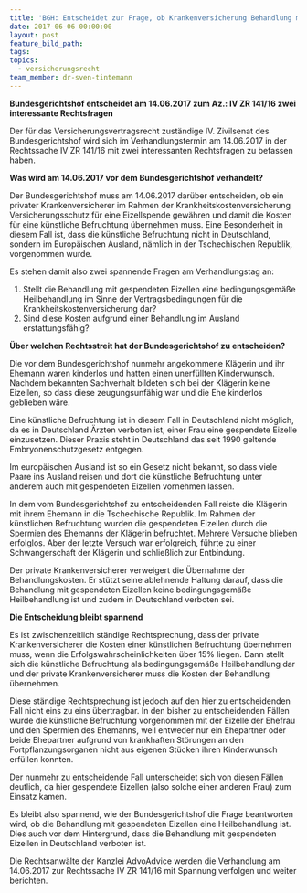 ```yaml
---
title: 'BGH: Entscheidet zur Frage, ob Krankenversicherung Behandlung mit gespendeten Eizellen bezahlen muss'
date: 2017-06-06 00:00:00
layout: post
feature_bild_path:
tags:
topics:
  - versicherungsrecht
team_member: dr-sven-tintemann
---
```



**Bundesgerichtshof entscheidet am 14.06.2017 zum Az.: IV ZR 141/16 zwei interessante Rechtsfragen**

Der f&uuml;r das Versicherungsvertragsrecht zust&auml;ndige IV. Zivilsenat des Bundesgerichtshof wird sich im Verhandlungstermin am 14.06.2017 in der Rechtssache IV ZR 141/16 mit zwei interessanten Rechtsfragen zu befassen haben.

**Was wird am 14.06.2017 vor dem Bundesgerichtshof verhandelt?**

Der Bundesgerichtshof muss am 14.06.2017 dar&uuml;ber entscheiden, ob ein privater Krankenversicherer im Rahmen der Krankheitskostenversicherung Versicherungsschutz f&uuml;r eine Eizellspende gew&auml;hren und damit die Kosten f&uuml;r eine k&uuml;nstliche Befruchtung &uuml;bernehmen muss. Eine Besonderheit in diesem Fall ist, dass die k&uuml;nstliche Befruchtung nicht in Deutschland, sondern im Europ&auml;ischen Ausland, n&auml;mlich in der Tschechischen Republik, vorgenommen wurde.

Es stehen damit also zwei spannende Fragen am Verhandlungstag an:

1. Stellt die Behandlung mit gespendeten Eizellen eine bedingungsgem&auml;&szlig;e Heilbehandlung im Sinne der Vertragsbedingungen f&uuml;r die Krankheitskostenversicherung dar?
2. Sind diese Kosten aufgrund einer Behandlung im Ausland erstattungsf&auml;hig?

**&Uuml;ber welchen Rechtsstreit hat der Bundesgerichtshof zu entscheiden?**

Die vor dem Bundesgerichtshof nunmehr angekommene Kl&auml;gerin und ihr Ehemann waren kinderlos und hatten einen unerf&uuml;llten Kinderwunsch. Nachdem bekannten Sachverhalt bildeten sich bei der Kl&auml;gerin keine Eizellen, so dass diese zeugungsunf&auml;hig war und die Ehe kinderlos geblieben w&auml;re.

Eine k&uuml;nstliche Befruchtung ist in diesem Fall in Deutschland nicht m&ouml;glich, da es in Deutschland &Auml;rzten verboten ist, einer Frau eine gespendete Eizelle einzusetzen. Dieser Praxis steht in Deutschland das seit 1990 geltende Embryonenschutzgesetz entgegen.

Im europ&auml;ischen Ausland ist so ein Gesetz nicht bekannt, so dass viele Paare ins Ausland reisen und dort die k&uuml;nstliche Befruchtung unter anderem auch mit gespendeten Eizellen vornehmen lassen.

In dem vom Bundesgerichtshof zu entscheidenden Fall reiste die Kl&auml;gerin mit ihrem Ehemann in die Tschechische Republik. Im Rahmen der k&uuml;nstlichen Befruchtung wurden die gespendeten Eizellen durch die Spermien des Ehemanns der Kl&auml;gerin befruchtet. Mehrere Versuche blieben erfolglos. Aber der letzte Versuch war erfolgreich, f&uuml;hrte zu einer Schwangerschaft der Kl&auml;gerin und schlie&szlig;lich zur Entbindung.

Der private Krankenversicherer verweigert die &Uuml;bernahme der Behandlungskosten. Er st&uuml;tzt seine ablehnende Haltung darauf, dass die Behandlung mit gespendeten Eizellen keine bedingungsgem&auml;&szlig;e Heilbehandlung ist und zudem in Deutschland verboten sei.

**Die Entscheidung bleibt spannend**

Es ist zwischenzeitlich st&auml;ndige Rechtsprechung, dass der private Krankenversicherer die Kosten einer k&uuml;nstlichen Befruchtung &uuml;bernehmen muss, wenn die Erfolgswahrscheinlichkeiten &uuml;ber 15% liegen. Dann stellt sich die k&uuml;nstliche Befruchtung als bedingungsgem&auml;&szlig;e Heilbehandlung dar und der private Krankenversicherer muss die Kosten der Behandlung &uuml;bernehmen.

Diese st&auml;ndige Rechtsprechung ist jedoch auf den hier zu entscheidenden Fall nicht eins zu eins &uuml;bertragbar. In den bisher zu entscheidenden F&auml;llen wurde die k&uuml;nstliche Befruchtung vorgenommen mit der Eizelle der Ehefrau und den Spermien des Ehemanns, weil entweder nur ein Ehepartner oder beide Ehepartner aufgrund von krankhaften St&ouml;rungen an den Fortpflanzungsorganen nicht aus eigenen St&uuml;cken ihren Kinderwunsch erf&uuml;llen konnten.

Der nunmehr zu entscheidende Fall unterscheidet sich von diesen F&auml;llen deutlich, da hier gespendete Eizellen (also solche einer anderen Frau) zum Einsatz kamen.

Es bleibt also spannend, wie der Bundesgerichtshof die Frage beantworten wird, ob die Behandlung mit gespendeten Eizellen eine Heilbehandlung ist. Dies auch vor dem Hintergrund, dass die Behandlung mit gespendeten Eizellen in Deutschland verboten ist.

Die Rechtsanw&auml;lte der Kanzlei AdvoAdvice werden die Verhandlung am 14.06.2017 zur Rechtssache IV ZR 141/16 mit Spannung verfolgen und weiter berichten.